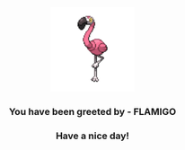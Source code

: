 <p align="center">
            <img src="https://raw.githubusercontent.com/PokeAPI/sprites/master/sprites/pokemon/973.png" width="150" height="150">
          </p>
          <h3 align="center">You have been greeted by - <b>FLAMIGO</b></h3>
          <h3 align="center">Have a nice day!</h3>
